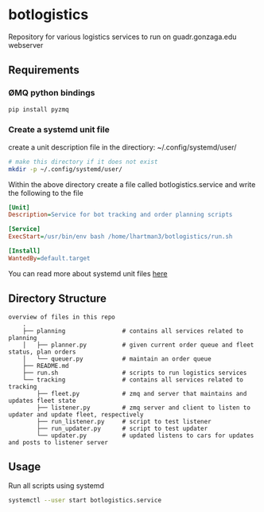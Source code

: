 # botlogistics
Repository for various logistics services to run on guadr.gonzaga.edu webserver

## Requirements
### ØMQ python bindings
```bash
pip install pyzmq
```

### Create a systemd unit file

create a unit description file in the directiory: ~/.config/systemd/user/
```bash
# make this directory if it does not exist
mkdir -p ~/.config/systemd/user/
```

Within the above directory create a file called botlogistics.service and write the following to the file
```INI
[Unit]
Description=Service for bot tracking and order planning scripts

[Service]
ExecStart=/usr/bin/env bash /home/lhartman3/botlogistics/run.sh

[Install]
WantedBy=default.target
```

You can read more about systemd unit files [here](https://www.freedesktop.org/software/systemd/man/systemd.unit.html)


## Directory Structure
	overview of files in this repo
		.
		├── planning                # contains all services related to planning
		│   ├── planner.py          # given current order queue and fleet status, plan orders
		│   └── queuer.py           # maintain an order queue
		├── README.md
		├── run.sh                  # scripts to run logistics services
		└── tracking                # contains all services related to tracking
			├── fleet.py            # zmq and server that maintains and updates fleet state
			├── listener.py         # zmq server and client to listen to updater and update fleet, respectively
			├── run_listener.py     # script to test listener
			├── run_updater.py      # script to test updater
			└── updater.py          # updated listens to cars for updates and posts to listener server


## Usage
Run all scripts using systemd
```bash
systemctl --user start botlogistics.service
```

